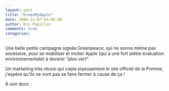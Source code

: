 ```yaml
---
layout: post
title: "GreenMyApple"
date: 2006-12-07 03:09:40
author: Dre Papillon
comments: true
categories: 
---
```



Une belle petite campagne signée Greenpeace, qui ne sonne même pas excessive, pour se mobiliser et inciter Apple (qui a une fort piètre évaluation environnementale) à devenir "plus vert".

Un marketing très réussi qui copie joyeusement le site officiel de la Pomme, j'espère qu'ils ne vont pas se faire fermer à cause de ça !

À voir donc : 